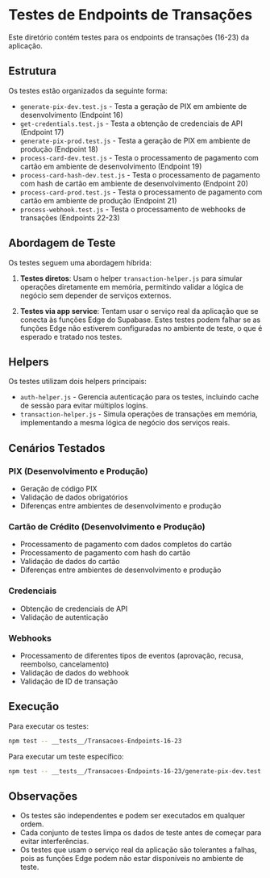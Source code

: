 # Testes de Endpoints de Transações

Este diretório contém testes para os endpoints de transações (16-23) da aplicação.

## Estrutura

Os testes estão organizados da seguinte forma:

- `generate-pix-dev.test.js` - Testa a geração de PIX em ambiente de desenvolvimento (Endpoint 16)
- `get-credentials.test.js` - Testa a obtenção de credenciais de API (Endpoint 17)
- `generate-pix-prod.test.js` - Testa a geração de PIX em ambiente de produção (Endpoint 18)
- `process-card-dev.test.js` - Testa o processamento de pagamento com cartão em ambiente de desenvolvimento (Endpoint 19)
- `process-card-hash-dev.test.js` - Testa o processamento de pagamento com hash de cartão em ambiente de desenvolvimento (Endpoint 20)
- `process-card-prod.test.js` - Testa o processamento de pagamento com cartão em ambiente de produção (Endpoint 21)
- `process-webhook.test.js` - Testa o processamento de webhooks de transações (Endpoints 22-23)

## Abordagem de Teste

Os testes seguem uma abordagem híbrida:

1. **Testes diretos**: Usam o helper `transaction-helper.js` para simular operações diretamente em memória, permitindo validar a lógica de negócio sem depender de serviços externos.

2. **Testes via app service**: Tentam usar o serviço real da aplicação que se conecta às funções Edge do Supabase. Estes testes podem falhar se as funções Edge não estiverem configuradas no ambiente de teste, o que é esperado e tratado nos testes.

## Helpers

Os testes utilizam dois helpers principais:

- `auth-helper.js` - Gerencia autenticação para os testes, incluindo cache de sessão para evitar múltiplos logins.
- `transaction-helper.js` - Simula operações de transações em memória, implementando a mesma lógica de negócio dos serviços reais.

## Cenários Testados

### PIX (Desenvolvimento e Produção)
- Geração de código PIX
- Validação de dados obrigatórios
- Diferenças entre ambientes de desenvolvimento e produção

### Cartão de Crédito (Desenvolvimento e Produção)
- Processamento de pagamento com dados completos do cartão
- Processamento de pagamento com hash do cartão
- Validação de dados do cartão
- Diferenças entre ambientes de desenvolvimento e produção

### Credenciais
- Obtenção de credenciais de API
- Validação de autenticação

### Webhooks
- Processamento de diferentes tipos de eventos (aprovação, recusa, reembolso, cancelamento)
- Validação de dados do webhook
- Validação de ID de transação

## Execução

Para executar os testes:

```bash
npm test -- __tests__/Transacoes-Endpoints-16-23
```

Para executar um teste específico:

```bash
npm test -- __tests__/Transacoes-Endpoints-16-23/generate-pix-dev.test.js
```

## Observações

- Os testes são independentes e podem ser executados em qualquer ordem.
- Cada conjunto de testes limpa os dados de teste antes de começar para evitar interferências.
- Os testes que usam o serviço real da aplicação são tolerantes a falhas, pois as funções Edge podem não estar disponíveis no ambiente de teste. 